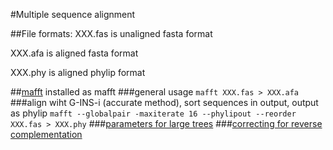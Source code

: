 #Multiple sequence alignment

##File formats: 
XXX.fas is unaligned fasta format

XXX.afa is aligned fasta format

XXX.phy is aligned phylip format
  
##[mafft](http://mafft.cbrc.jp/alignment/software/) installed as mafft
###general usage
`mafft XXX.fas > XXX.afa`
###align wiht G-INS-i (accurate method), sort sequences in output, output as phylip
`mafft --globalpair -maxiterate 16 --phylipout --reorder XXX.fas > XXX.phy`
###[parameters for large trees](http://mafft.cbrc.jp/alignment/software/tips.html)
###[correcting for reverse complementation](http://mafft.cbrc.jp/alignment/software/adjustdirection.html)
